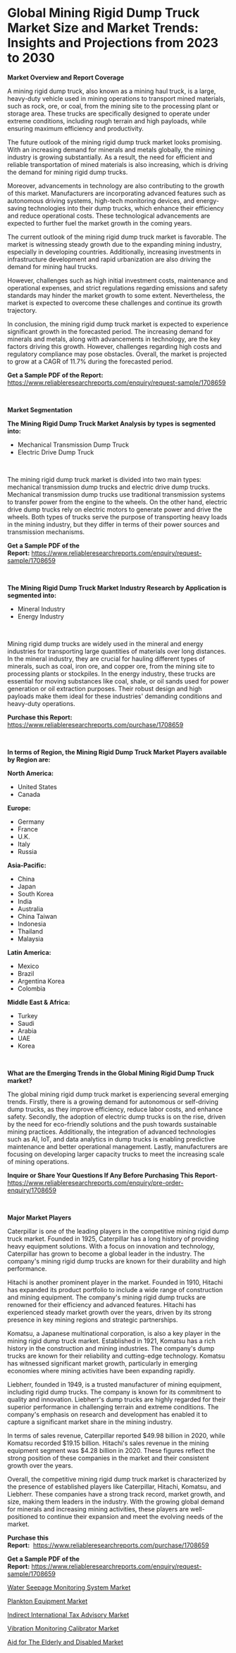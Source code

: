 <p><h1>Global Mining Rigid Dump Truck Market Size and Market Trends: Insights and Projections from 2023 to 2030</h1></p><p><strong>Market Overview and Report Coverage</strong></p>
<p><p>A mining rigid dump truck, also known as a mining haul truck, is a large, heavy-duty vehicle used in mining operations to transport mined materials, such as rock, ore, or coal, from the mining site to the processing plant or storage area. These trucks are specifically designed to operate under extreme conditions, including rough terrain and high payloads, while ensuring maximum efficiency and productivity.</p><p>The future outlook of the mining rigid dump truck market looks promising. With an increasing demand for minerals and metals globally, the mining industry is growing substantially. As a result, the need for efficient and reliable transportation of mined materials is also increasing, which is driving the demand for mining rigid dump trucks.</p><p>Moreover, advancements in technology are also contributing to the growth of this market. Manufacturers are incorporating advanced features such as autonomous driving systems, high-tech monitoring devices, and energy-saving technologies into their dump trucks, which enhance their efficiency and reduce operational costs. These technological advancements are expected to further fuel the market growth in the coming years.</p><p>The current outlook of the mining rigid dump truck market is favorable. The market is witnessing steady growth due to the expanding mining industry, especially in developing countries. Additionally, increasing investments in infrastructure development and rapid urbanization are also driving the demand for mining haul trucks.</p><p>However, challenges such as high initial investment costs, maintenance and operational expenses, and strict regulations regarding emissions and safety standards may hinder the market growth to some extent. Nevertheless, the market is expected to overcome these challenges and continue its growth trajectory.</p><p>In conclusion, the mining rigid dump truck market is expected to experience significant growth in the forecasted period. The increasing demand for minerals and metals, along with advancements in technology, are the key factors driving this growth. However, challenges regarding high costs and regulatory compliance may pose obstacles. Overall, the market is projected to grow at a CAGR of 11.7% during the forecasted period.</p></p>
<p><strong>Get a Sample PDF of the Report:</strong> <a href="https://www.reliableresearchreports.com/enquiry/request-sample/1708659">https://www.reliableresearchreports.com/enquiry/request-sample/1708659</a></p>
<p>&nbsp;</p>
<p><strong>Market Segmentation</strong></p>
<p><strong>The Mining Rigid Dump Truck Market Analysis by types is segmented into:</strong></p>
<p><ul><li>Mechanical Transmission Dump Truck</li><li>Electric Drive Dump Truck</li></ul></p>
<p>&nbsp;</p>
<p><p>The mining rigid dump truck market is divided into two main types: mechanical transmission dump trucks and electric drive dump trucks. Mechanical transmission dump trucks use traditional transmission systems to transfer power from the engine to the wheels. On the other hand, electric drive dump trucks rely on electric motors to generate power and drive the wheels. Both types of trucks serve the purpose of transporting heavy loads in the mining industry, but they differ in terms of their power sources and transmission mechanisms.</p></p>
<p><strong>Get a Sample PDF of the Report:</strong>&nbsp;<a href="https://www.reliableresearchreports.com/enquiry/request-sample/1708659">https://www.reliableresearchreports.com/enquiry/request-sample/1708659</a></p>
<p>&nbsp;</p>
<p><strong>The Mining Rigid Dump Truck Market Industry Research by Application is segmented into:</strong></p>
<p><ul><li>Mineral Industry</li><li>Energy Industry</li></ul></p>
<p>&nbsp;</p>
<p><p>Mining rigid dump trucks are widely used in the mineral and energy industries for transporting large quantities of materials over long distances. In the mineral industry, they are crucial for hauling different types of minerals, such as coal, iron ore, and copper ore, from the mining site to processing plants or stockpiles. In the energy industry, these trucks are essential for moving substances like coal, shale, or oil sands used for power generation or oil extraction purposes. Their robust design and high payloads make them ideal for these industries' demanding conditions and heavy-duty operations.</p></p>
<p><strong>Purchase this Report:</strong>&nbsp; <a href="https://www.reliableresearchreports.com/purchase/1708659">https://www.reliableresearchreports.com/purchase/1708659</a></p>
<p>&nbsp;</p>
<p><strong>In terms of Region, the Mining Rigid Dump Truck Market Players available by Region are:</strong></p>
<p>
    <p> <strong> North America: </strong>
        <ul>
            <li>United States</li>
            <li>Canada</li>
        </ul>
        </p> 
    <p> <strong> Europe: </strong>
        <ul>
            <li>Germany</li>
            <li>France</li>
            <li>U.K.</li>
            <li>Italy</li>
            <li>Russia</li>
        </ul>
        </p> 
    <p> <strong> Asia-Pacific: </strong>
        <ul>
            <li>China</li>
            <li>Japan</li>
            <li>South Korea</li>
            <li>India</li>
            <li>Australia</li>
            <li>China Taiwan</li>
            <li>Indonesia</li>
            <li>Thailand</li>
            <li>Malaysia</li>
        </ul>
        </p> 
    <p> <strong> Latin America: </strong>
        <ul>
            <li>Mexico</li>
            <li>Brazil</li>
            <li>Argentina Korea</li>
            <li>Colombia</li>
        </ul>
        </p> 
    <p> <strong> Middle East & Africa: </strong>
        <ul>
            <li>Turkey</li>
            <li>Saudi</li>
            <li>Arabia</li>
            <li>UAE</li>
            <li>Korea</li>
        </ul>
    </p>
    </p>
<p>&nbsp;</p>
<p><strong>What are the Emerging Trends in the Global Mining Rigid Dump Truck market?</strong></p>
<p><p>The global mining rigid dump truck market is experiencing several emerging trends. Firstly, there is a growing demand for autonomous or self-driving dump trucks, as they improve efficiency, reduce labor costs, and enhance safety. Secondly, the adoption of electric dump trucks is on the rise, driven by the need for eco-friendly solutions and the push towards sustainable mining practices. Additionally, the integration of advanced technologies such as AI, IoT, and data analytics in dump trucks is enabling predictive maintenance and better operational management. Lastly, manufacturers are focusing on developing larger capacity trucks to meet the increasing scale of mining operations.</p></p>
<p><strong>Inquire or Share Your Questions If Any Before Purchasing This Report</strong>- <a href="https://www.reliableresearchreports.com/enquiry/pre-order-enquiry/1708659">https://www.reliableresearchreports.com/enquiry/pre-order-enquiry/1708659</a></p>
<p>&nbsp;</p>
<p><strong>Major Market Players</strong></p>
<p><p>Caterpillar is one of the leading players in the competitive mining rigid dump truck market. Founded in 1925, Caterpillar has a long history of providing heavy equipment solutions. With a focus on innovation and technology, Caterpillar has grown to become a global leader in the industry. The company's mining rigid dump trucks are known for their durability and high performance.</p><p>Hitachi is another prominent player in the market. Founded in 1910, Hitachi has expanded its product portfolio to include a wide range of construction and mining equipment. The company's mining rigid dump trucks are renowned for their efficiency and advanced features. Hitachi has experienced steady market growth over the years, driven by its strong presence in key mining regions and strategic partnerships.</p><p>Komatsu, a Japanese multinational corporation, is also a key player in the mining rigid dump truck market. Established in 1921, Komatsu has a rich history in the construction and mining industries. The company's dump trucks are known for their reliability and cutting-edge technology. Komatsu has witnessed significant market growth, particularly in emerging economies where mining activities have been expanding rapidly.</p><p>Liebherr, founded in 1949, is a trusted manufacturer of mining equipment, including rigid dump trucks. The company is known for its commitment to quality and innovation. Liebherr's dump trucks are highly regarded for their superior performance in challenging terrain and extreme conditions. The company's emphasis on research and development has enabled it to capture a significant market share in the mining industry.</p><p>In terms of sales revenue, Caterpillar reported $49.98 billion in 2020, while Komatsu recorded $19.15 billion. Hitachi's sales revenue in the mining equipment segment was $4.28 billion in 2020. These figures reflect the strong position of these companies in the market and their consistent growth over the years.</p><p>Overall, the competitive mining rigid dump truck market is characterized by the presence of established players like Caterpillar, Hitachi, Komatsu, and Liebherr. These companies have a strong track record, market growth, and size, making them leaders in the industry. With the growing global demand for minerals and increasing mining activities, these players are well-positioned to continue their expansion and meet the evolving needs of the market.</p></p>
<p><strong>Purchase this Report:</strong>&nbsp;&nbsp;<a href="https://www.reliableresearchreports.com/purchase/1708659">https://www.reliableresearchreports.com/purchase/1708659</a></p>
<p></p>
<p><strong>Get a Sample PDF of the Report:</strong>&nbsp;<a href="https://www.reliableresearchreports.com/enquiry/request-sample/1708659">https://www.reliableresearchreports.com/enquiry/request-sample/1708659</a></p>
<p><p><a href="https://medium.com/@keygreen5469/water-seepage-monitoring-system-market-insights-into-market-cagr-market-trends-and-growth-dbff8ff55d47">Water Seepage Monitoring System Market</a></p><p><a href="https://medium.com/@mariad13206/plankton-equipment-market-insights-into-market-cagr-market-trends-and-growth-strategies-6f77916cadc5">Plankton Equipment Market</a></p><p><a href="https://medium.com/@rosm15203/indirect-international-tax-advisory-market-size-market-outlook-and-market-forecast-2023-to-2030-cc01f9c254cb">Indirect International Tax Advisory Market</a></p><p><a href="https://medium.com/@nathanl41025/vibration-monitoring-calibrator-market-analysis-its-cagr-market-segmentation-and-global-industry-97ea9cc4b585">Vibration Monitoring Calibrator Market</a></p><p><a href="https://medium.com/@maryg156987/aid-for-the-elderly-and-disabled-market-insights-into-market-cagr-market-trends-and-growth-a4879eb7ed6c">Aid for The Elderly and Disabled Market</a></p></p>